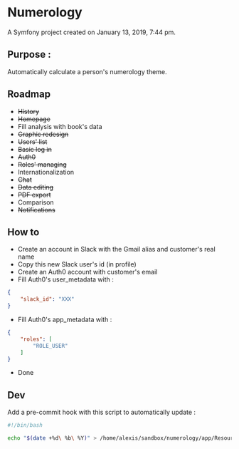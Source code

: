 Numerology
============

A Symfony project created on January 13, 2019, 7:44 pm.

## Purpose :
Automatically calculate a person's numerology theme.

## Roadmap
- ~~History~~
- ~~Homepage~~
- Fill analysis with book's data
- ~~Graphic redesign~~
- ~~Users' list~~
- ~~Basic log in~~
- ~~Auth0~~
- ~~Roles' managing~~
- Internationalization
- ~~Chat~~
- ~~Data editing~~
- ~~PDF export~~
- Comparison
- ~~Notifications~~

## How to
- Create an account in Slack with the Gmail alias and customer's real name
- Copy this new Slack user's id (in profile)
- Create an Auth0 account with customer's email
- Fill Auth0's user_metadata with :
```json
{
    "slack_id": "XXX"
}
```
- Fill Auth0's app_metadata with :
```json
{
    "roles": [
        "ROLE_USER"
    ]
}
```
- Done

## Dev
Add a pre-commit hook with this script to automatically update :
```bash
#!/bin/bash

echo "$(date +%d\ %b\ %Y)" > /home/alexis/sandbox/numerology/app/Resources/views/latest.html.twig
```